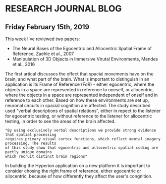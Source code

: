 # RESEARCH JOURNAL BLOG


## Friday February 15th, 2019

This week I've reviewed two papers:
- The Neural Bases of the Egocentric and Allocentric Spatial Frame of Reference, Zaehle et al., 2007
- Manipulation of 3D Objects in Immersive Virutal Environments, Mendes et al., 2016

The first artical discusses the effect that spacial movements have on the brain, and what part of the brain. What is important to distinguish in an application is its Frame of Reference (FoR) - either egocentric, where the objects in a space are represented in reference to oneself, or allocentric, where the objects in a space are represented independent of onself and in reference to each other. Based on how these environments are set up, neuronal circuits in spacial cognition are affected. The study described used "verbal descriptions of spatial relations", either in repect to the listener for egocentric testing, or without reference to the listener for allocentric testing, in order to see the areas of the brain affected. 

```
"By using exclusively verbal descriptions we provide strong evidence that spatial processing 
requires primary visual cortex functions, which reflect mental imagery processing. The results
of this study show that egocentric and allocentric spatial coding are partly unique domains 
which recruit distinct brain regions"
```

In building the Hyperion application on a new platform it is important to consider chosing the right frame of reference, either egocentric or allocentric, because of how differently they affect the user's congnition. 
